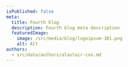 ```yaml
---
isPublished: false
meta:
  title: Fourth blog
  description: Fourth blog meta description
  featuredImage:
    image: /src/media/blog/logoipsum-381.png
    alt: Alt
authors:
  - src/data/authors/alastair-cox.md
---
```

